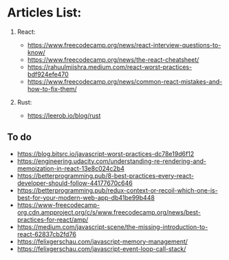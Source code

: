 # Articles List:

1. React:
    - https://www.freecodecamp.org/news/react-interview-questions-to-know/
    - https://www.freecodecamp.org/news/the-react-cheatsheet/
    - https://rahuulmiishra.medium.com/react-worst-practices-bdf924efe470
    - https://www.freecodecamp.org/news/common-react-mistakes-and-how-to-fix-them/

2. Rust:
    - https://leerob.io/blog/rust

## To do
- https://blog.bitsrc.io/javascript-worst-practices-dc78e19d6f12
- https://engineering.udacity.com/understanding-re-rendering-and-memoization-in-react-13e8c024c2b4
- https://betterprogramming.pub/8-best-practices-every-react-developer-should-follow-44177670c646
- https://betterprogramming.pub/redux-context-or-recoil-which-one-is-best-for-your-modern-web-app-db41be99b448
- https://www-freecodecamp-org.cdn.ampproject.org/c/s/www.freecodecamp.org/news/best-practices-for-react/amp/
- https://medium.com/javascript-scene/the-missing-introduction-to-react-62837cb2fd76
- https://felixgerschau.com/javascript-memory-management/
- https://felixgerschau.com/javascript-event-loop-call-stack/
